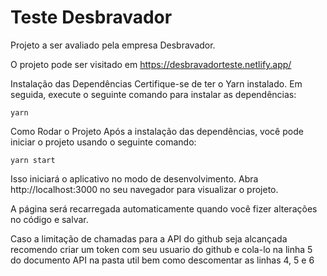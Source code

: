 # Teste Desbravador

Projeto a ser avaliado pela empresa Desbravador.

O projeto pode ser visitado em https://desbravadorteste.netlify.app/

Instalação das Dependências Certifique-se de ter o Yarn instalado. Em seguida,
execute o seguinte comando para instalar as dependências:

```
yarn
```

Como Rodar o Projeto Após a instalação das dependências, você pode iniciar o
projeto usando o seguinte comando:

```
yarn start
```

Isso iniciará o aplicativo no modo de desenvolvimento. Abra
http://localhost:3000 no seu navegador para visualizar o projeto.

A página será recarregada automaticamente quando você fizer alterações no código
e salvar.

Caso a limitação de chamadas para a API do github seja alcançada recomendo criar
um token com seu usuario do github e cola-lo na linha 5 do documento API na
pasta util bem como descomentar as linhas 4, 5 e 6

